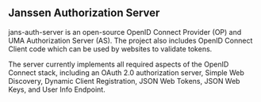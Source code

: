 ## Janssen Authorization Server

jans-auth-server is an open-source OpenID Connect Provider (OP) and UMA Authorization Server (AS). The project also includes OpenID Connect Client code which can be used by websites to validate tokens. 

The server currently implements all required aspects of the OpenID Connect stack, including an OAuth 2.0 authorization server, Simple Web Discovery, Dynamic Client Registration, JSON Web Tokens, JSON Web Keys, and User Info Endpoint.

